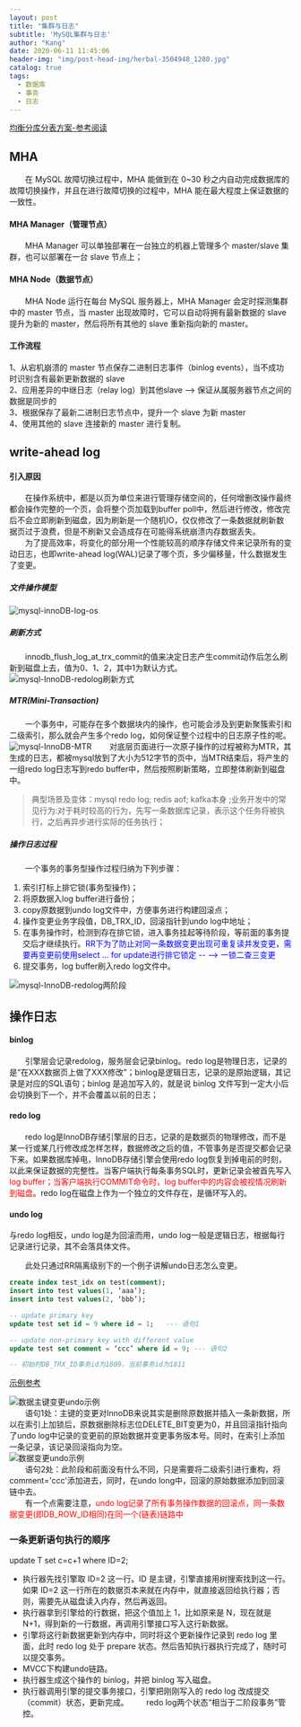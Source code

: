 ```yaml
---
layout: post
title: "集群与日志"
subtitle: 'MySQL集群与日志'
author: "Kang"
date: 2020-06-11 11:45:06
header-img: "img/post-head-img/herbal-3504948_1280.jpg"
catalog: true
tags:
  - 数据库
  - 事务
  - 日志
---
```

[均衡分库分表方案-参考阅读](https://blog.csdn.net/qq_35246620/article/details/90407308)

## MHA
&emsp;&emsp;在 MySQL 故障切换过程中，MHA 能做到在 0~30 秒之内自动完成数据库的故障切换操作，并且在进行故障切换的过程中，MHA 能在最大程度上保证数据的一致性。  

#### MHA Manager（管理节点）
&emsp;&emsp;MHA Manager 可以单独部署在一台独立的机器上管理多个 master/slave 集群，也可以部署在一台 slave 节点上；

#### MHA Node（数据节点）
&emsp;&emsp;MHA Node 运行在每台 MySQL 服务器上，MHA Manager 会定时探测集群中的 master 节点，当 master 出现故障时，它可以自动将拥有最新数据的 slave 提升为新的 master，然后将所有其他的 slave 重新指向新的 master。  

#### 工作流程
1、从宕机崩溃的 master 节点保存二进制日志事件（binlog events），当不成功时识别含有最新更新数据的 slave  
2、应用差异的中继日志（relay log）到其他slave --> 保证从属服务器节点之间的数据是同步的   
3、根据保存了最新二进制日志节点中，提升一个 slave 为新 master  
4、使用其他的 slave 连接新的 master 进行复制。

## write-ahead log
#### 引入原因
&emsp;&emsp;在操作系统中，都是以页为单位来进行管理存储空间的，任何增删改操作最终都会操作完整的一个页，会将整个页加载到buffer poll中，然后进行修改，修改完后不会立即刷新到磁盘，因为刷新是一个随机IO，仅仅修改了一条数据就刷新数据页过于浪费，但是不刷新又会造成存在可能得系统崩溃内存数据丢失。  
&emsp;&emsp;为了提高效率，将变化的部分用一个性能较高的顺序存储文件来记录所有的变动日志，也即write-ahead log(WAL)记录了哪个页，多少偏移量，什么数据发生了变更。  
##### 文件操作模型
![mysql-innoDB-log-os](https://raw.githubusercontent.com/kangzhihu/images/master/mysql-innoDB-log.png)

##### 刷新方式
&emsp;&emsp;innodb_flush_log_at_trx_commit的值来决定日志产生commit动作后怎么刷新到磁盘上去，值为0、1、2，其中1为默认方式。  
![mysql-InnoDB-redolog刷新方式](https://raw.githubusercontent.com/kangzhihu/images/master/mysql-InnoDB-redolog.png)

##### MTR(Mini-Transaction)
&emsp;&emsp;一个事务中，可能存在多个数据块内的操作，也可能会涉及到更新聚簇索引和二级索引，那么就会产生多个redo log，如何保证整个过程中的日志原子性的呢。
![mysql-InnoDB-MTR](https://raw.githubusercontent.com/kangzhihu/images/master/mysql-InnoDB-MTR.png)
&emsp;&emsp;对底层页面进行一次原子操作的过程被称为MTR，其生成的日志，都被mysql放到了大小为512字节的页中，当MTR结束后，将产生的一组redo log日志写到redo buffer中，然后按照刷新策略，立即整体刷新到磁盘中。  

>典型场景及变体：mysql redo log; redis aof; kafka本身 ;业务开发中的常见行为:对于耗时较高的行为，先写一条数据库记录，表示这个任务将被执行，之后再异步进行实际的任务执行；

##### 操作日志过程
&emsp;&emsp;一个事务的事务型操作过程归纳为下列步骤：
1. 索引打标上排它锁(事务型操作)；
2. 将原数据入log buffer进行备份；
3. copy原数据到undo log文件中，方便事务进行构建回滚点；
4. 操作变更业务字段值，DB_TRX_ID，回滚指针到undo log中地址；
5. 在事务操作时，检测到存在排它锁，进入事务挂起等待阶段，等前面的事务提交后才继续执行。<font color="blue">RR下为了防止对同一条数据变更出现可重复读并发变更，需要再变更前使用select ... for update进行排它锁定 -- --> 一锁二查三变更</font>
6. 提交事务，log buffer刷入redo log文件中。
   
![mysql-InnoDB-redolog两阶段](https://raw.githubusercontent.com/kangzhihu/images/master/mysql-InnoDB-redolog两阶段.png)
   
## 操作日志
#### binlog
&emsp;&emsp;引擎层会记录redolog，服务层会记录binlog。redo log是物理日志，记录的是“在XXX数据页上做了XXX修改”；binlog是逻辑日志，记录的是原始逻辑，其记录是对应的SQL语句；binlog 是追加写入的，就是说 binlog 文件写到一定大小后会切换到下一个，并不会覆盖以前的日志；
#### redo log
&emsp;&emsp;redo log是InnoDB存储引擎层的日志，记录的是数据页的物理修改，而不是某一行或某几行修改成怎样怎样，数据修改之后的值，不管事务是否提交都会记录下来。如果数据库掉电，InnoDB存储引擎会使用redo log恢复到掉电前的时刻，以此来保证数据的完整性。当客户端执行每条事务SQL时，更新记录会被首先写入<font color="red">log buffer；当客户端执行COMMIT命令时，log buffer中的内容会被视情况刷新到磁盘</font>。redo log在磁盘上作为一个独立的文件存在，是循环写入的。
#### undo log
与redo log相反，undo log是为回滚而用，undo log一般是逻辑日志，根据每行记录进行记录，其不会落具体文件。


&emsp;&emsp;此处只通过RR隔离级别下的一个例子讲解undo日志怎么变更。   
```sql
create index test_idx on test(comment);
insert into test values(1, ‘aaa’);
insert into test values(2, ‘bbb’);

-- update primary key
update test set id = 9 where id = 1;   --- 语句1

-- update non-primary key with different value
update test set comment = ‘ccc’ where id = 9; --- 语句2

-- 初始时DB_TRX_ID事务id为1809，当前事务id为1811
```
[示例参考](http://hedengcheng.com/?p=148#_Toc322691905)

![数据主键变更undo示例](https://raw.githubusercontent.com/kangzhihu/images/master/mysql-undo%E5%88%A0%E9%99%A4%E7%A4%BA%E4%BE%8B.png)   
&emsp;&emsp;语句1处：主键的变更对InnoDB来说其实是删除原数据并插入一条新数据，所以在索引上加锁后，原数据删除标志位DELETE_BIT变更为0，并且回滚指针指向了undo log中记录的变更前的原始数据并变更事务版本号。同时，在索引上添加一条记录，该记录回滚指向为空。     
![数据变更undo示例](https://raw.githubusercontent.com/kangzhihu/images/master/mysql-undo%E5%8F%98%E6%9B%B4%E7%A4%BA%E4%BE%8B.png)    
&emsp;&emsp;语句2处：此阶段和前面没有什么不同，只是需要将二级索引进行重构，将comment='ccc'添加进去，同时，在undo long中，回滚的原始数据添加到回滚链中去。  
&emsp;&emsp;有一个点需要注意，<font color="red">undo log记录了所有事务操作数据的回滚点，同一条数据变更(即DB_ROW_ID相同)在同一个(链表)链路中</font>



### 一条更新语句执行的顺序
update T set c=c+1 where ID=2;    
- 执行器先找引擎取 ID=2 这一行。ID 是主键，引擎直接用树搜索找到这一行。如果 ID=2 这一行所在的数据页本来就在内存中，就直接返回给执行器；否则，需要先从磁盘读入内存，然后再返回。
- 执行器拿到引擎给的行数据，把这个值加上 1，比如原来是 N，现在就是 N+1，得到新的一行数据，再调用引擎接口写入这行新数据。
- 引擎将这行新数据更新到内存中，同时将这个更新操作记录到 redo log 里面，此时 redo log 处于 prepare 状态。然后告知执行器执行完成了，随时可以提交事务。
- MVCC下构建undo链路。
- 执行器生成这个操作的 binlog，并把 binlog 写入磁盘。
- 执行器调用引擎的提交事务接口，引擎把刚刚写入的 redo log 改成提交（commit）状态，更新完成。
&emsp;&emsp;redo log两个状态“相当于二阶段事务”管控。
